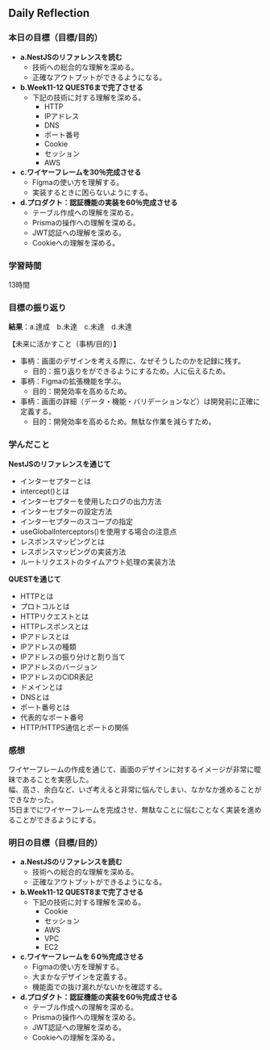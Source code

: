 ## Daily Reflection

### 本日の目標（目標/目的）
- **a.NestJSのリファレンスを読む**  
  - 技術への総合的な理解を深める。
  - 正確なアウトプットができるようになる。
- **b.Week11-12 QUEST6まで完了させる**  
  - 下記の技術に対する理解を深める。
    - HTTP  
    - IPアドレス
    - DNS
    - ポート番号
    - Cookie
    - セッション
    - AWS
- **c.ワイヤーフレームを30％完成させる**  
  - Figmaの使い方を理解する。
  - 実装するときに困らないようにする。
- **d.プロダクト：認証機能の実装を60％完成させる**  
  - テーブル作成への理解を深める。
  - Prismaの操作への理解を深める。
  - JWT認証への理解を深める。
  - Cookieへの理解を深める。

### 学習時間
13時間

### 目標の振り返り
**結果**：a.達成　b.未達　c.未達　d.未達

【未来に活かすこと（事柄/目的）】
- 事柄：画面のデザインを考える際に、なぜそうしたのかを記録に残す。
  - 目的：振り返りをができるようにするため。人に伝えるため。
- 事柄：Figmaの拡張機能を学ぶ。
  - 目的：開発効率を高めるため。
- 事柄：画面の詳細（データ・機能・バリデーションなど）は開発前に正確に定義する。
  - 目的：開発効率を高めるため。無駄な作業を減らすため。

### 学んだこと

**NestJSのリファレンスを通じて**  
- インターセプターとは
- intercept()とは
- インターセプターを使用したログの出力方法
- インターセプターの設定方法
- インターセプターのスコープの指定
- useGlobalInterceptors()を使用する場合の注意点
- レスポンスマッピングとは
- レスポンスマッピングの実装方法
- ルートリクエストのタイムアウト処理の実装方法

**QUESTを通じて**  
- HTTPとは
- プロトコルとは
- HTTPリクエストとは
- HTTPレスポンスとは
- IPアドレスとは
- IPアドレスの種類
- IPアドレスの振り分けと割り当て
- IPアドレスのバージョン
- IPアドレスのCIDR表記
- ドメインとは
- DNSとは
- ポート番号とは
- 代表的なポート番号
- HTTP/HTTPS通信とポートの関係

### 感想
ワイヤーフレームの作成を通じて、画面のデザインに対するイメージが非常に曖昧であることを実感した。  
幅、高さ、余白など、いざ考えると非常に悩んでしまい、なかなか進めることができなかった。  
15日までにワイヤーフレームを完成させ、無駄なことに悩むことなく実装を進めることができるようにする。  

### 明日の目標（目標/目的）
- **a.NestJSのリファレンスを読む**  
  - 技術への総合的な理解を深める。
  - 正確なアウトプットができるようになる。
- **b.Week11-12 QUEST8まで完了させる**  
  - 下記の技術に対する理解を深める。
    - Cookie
    - セッション
    - AWS
    - VPC
    - EC2
- **c.ワイヤーフレームを６0％完成させる**  
  - Figmaの使い方を理解する。
  - 大まかなデザインを定義する。
  - 機能面での抜け漏れがないかを確認する。
- **d.プロダクト：認証機能の実装を60％完成させる**  
  - テーブル作成への理解を深める。
  - Prismaの操作への理解を深める。
  - JWT認証への理解を深める。
  - Cookieへの理解を深める。

